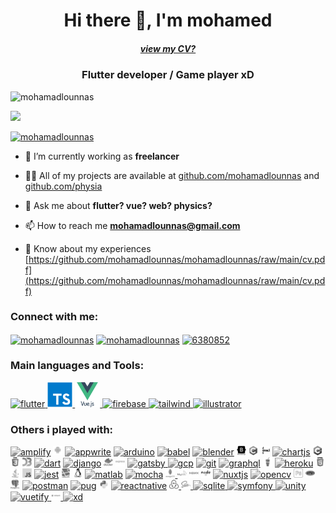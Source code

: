 <h1 align="center">Hi there 👋, I'm mohamed</h1>
<h5 align="center">
  <a href="https://github.com/mohamadlounnas/mohamadlounnas/raw/main/cv.pdf" target="blank">view my CV?</a>
</h5>
<h3 align="center">Flutter developer / Game player xD</h3>

<p align="left"> <img src="https://komarev.com/ghpvc/?username=mohamadlounnas&label=Profile%20views&color=0e75b6&style=flat" alt="mohamadlounnas" /> </p>

<p align="left"> <a href="https://github.com/ryo-ma/github-profile-trophy"><img src="https://github-profile-trophy.vercel.app/?username=mohamadlounnas" /></a> </p>

<p align="left"> <a href="https://twitter.com/mohamadlounnas" target="blank"><img src="https://img.shields.io/twitter/follow/mohamadlounnas?logo=twitter&style=for-the-badge" alt="mohamadlounnas" /></a> </p>

- 🔭 I’m currently working as **freelancer**

- 👨‍💻 All of my projects are available at [github.com/mohamadlounnas](github.com/mohamadlounnas) and [github.com/physia](github.com/physia)

- 💬 Ask me about **flutter? vue? web? physics?**

- 📫 How to reach me **mohamadlounnas@gmail.com**

- 📄 Know about my experiences [https://github.com/mohamadlounnas/mohamadlounnas/raw/main/cv.pdf](https://github.com/mohamadlounnas/mohamadlounnas/raw/main/cv.pdf)

<h3 align="left">Connect with me:</h3>
<p align="left">
<a href="https://twitter.com/mohamadlounnas" target="blank"><img align="center" src="https://raw.githubusercontent.com/rahuldkjain/github-profile-readme-generator/master/src/images/icons/Social/twitter.svg" alt="mohamadlounnas" height="30" width="40" /></a>
<a href="https://linkedin.com/in/mohamadlounnas" target="blank"><img align="center" src="https://raw.githubusercontent.com/rahuldkjain/github-profile-readme-generator/master/src/images/icons/Social/linked-in-alt.svg" alt="mohamadlounnas" height="30" width="40" /></a>
<a href="https://stackoverflow.com/users/6380852" target="blank"><img align="center" src="https://raw.githubusercontent.com/rahuldkjain/github-profile-readme-generator/master/src/images/icons/Social/stack-overflow.svg" alt="6380852" height="30" width="40" /></a>
</p>

<h3 align="left">Main languages and Tools:</h3>
<p align="left" tabindex="-1" dir="auto"><a href="https://flutter.dev" rel="nofollow"> <img src="https://camo.githubusercontent.com/a682e207ce9939518c8617c6340b1bf8b1769b30a9f1b45d27d67fd64af1d0f2/68747470733a2f2f7777772e766563746f726c6f676f2e7a6f6e652f6c6f676f732f666c7574746572696f2f666c7574746572696f2d69636f6e2e737667" alt="flutter" width="40" height="40" data-canonical-src="https://www.vectorlogo.zone/logos/flutterio/flutterio-icon.svg" style="max-width: 100%;"> </a><a href="https://www.typescriptlang.org/" rel="nofollow"> <img src="https://raw.githubusercontent.com/devicons/devicon/master/icons/typescript/typescript-original.svg" alt="typescript" width="40" height="40" style="max-width: 100%;"> </a><a href="https://vuejs.org/" rel="nofollow"> <img src="https://raw.githubusercontent.com/devicons/devicon/master/icons/vuejs/vuejs-original-wordmark.svg" alt="vuejs" width="40" height="40" style="max-width: 100%;"> </a><a href="https://firebase.google.com/" rel="nofollow"> <img src="https://camo.githubusercontent.com/3e5344a2965e786497ceb575ad67d2c64d412bb9683da05791edf424a0e40734/68747470733a2f2f7777772e766563746f726c6f676f2e7a6f6e652f6c6f676f732f66697265626173652f66697265626173652d69636f6e2e737667" alt="firebase" width="40" height="40" data-canonical-src="https://www.vectorlogo.zone/logos/firebase/firebase-icon.svg" style="max-width: 100%;"> </a><a href="https://tailwindcss.com/" rel="nofollow"> <img src="https://camo.githubusercontent.com/0568e2de313626b2bd9b96f326941b012d45e9a4db1a23aa78bd8036207e57f8/68747470733a2f2f7777772e766563746f726c6f676f2e7a6f6e652f6c6f676f732f7461696c77696e646373732f7461696c77696e646373732d69636f6e2e737667" alt="tailwind" width="40" height="40" data-canonical-src="https://www.vectorlogo.zone/logos/tailwindcss/tailwindcss-icon.svg" style="max-width: 100%;"> </a><a href="https://www.adobe.com/in/products/illustrator.html" rel="nofollow"> <img src="https://camo.githubusercontent.com/c871fd4057a513e8b64c7dd87eaa844a994f6569bcca6dbb058906289be588aa/68747470733a2f2f7777772e766563746f726c6f676f2e7a6f6e652f6c6f676f732f61646f62655f696c6c7573747261746f722f61646f62655f696c6c7573747261746f722d69636f6e2e737667" alt="illustrator" width="40" height="40" data-canonical-src="https://www.vectorlogo.zone/logos/adobe_illustrator/adobe_illustrator-icon.svg" style="max-width: 100%;"> </a></p>

<h3 align="left">Others i played with:</h3>
<p align="left" dir="auto" style="filter: grayscale(100);"> <a href="https://aws.amazon.com/amplify/" rel="nofollow"> <img src="https://camo.githubusercontent.com/6311b7eb01ac318fe6f33c3330f315c36cf12e6d03671b9837e2d1a47dac5188/68747470733a2f2f646f63732e616d706c6966792e6177732f6173736574732f6c6f676f2d6461726b2e737667" alt="amplify" width="15" height="15" data-canonical-src="https://docs.amplify.aws/assets/logo-dark.svg" style="max-width: 100%;"></a> <a href="https://developer.android.com" rel="nofollow"> <img src="https://raw.githubusercontent.com/devicons/devicon/master/icons/android/android-original-wordmark.svg" alt="android" width="15" height="15" style="max-width: 100%;"></a> <a href="https://appwrite.io" rel="nofollow"> <img src="https://camo.githubusercontent.com/6bf27558d24b47eafaf49f356697e793b0c17d92272cca972dbce90847219db6/68747470733a2f2f7777772e766563746f726c6f676f2e7a6f6e652f6c6f676f732f6170707772697465696f2f6170707772697465696f2d69636f6e2e737667" alt="appwrite" width="15" height="15" data-canonical-src="https://www.vectorlogo.zone/logos/appwriteio/appwriteio-icon.svg" style="max-width: 100%;"></a> <a href="https://www.arduino.cc/" rel="nofollow"> <img src="https://camo.githubusercontent.com/f291ab881e7b284e6788559ce452a5aecb833d947503dbc3b33033bb7555e2c5/68747470733a2f2f63646e2e776f726c64766563746f726c6f676f2e636f6d2f6c6f676f732f61726475696e6f2d312e737667" alt="arduino" width="15" height="15" data-canonical-src="https://cdn.worldvectorlogo.com/logos/arduino-1.svg" style="max-width: 100%;"></a> <a href="https://babeljs.io/" rel="nofollow"> <img src="https://camo.githubusercontent.com/5055283c799755bdcdaf9afc5d11964e93a38b8439a5a19e8b7296a3536e6cc4/68747470733a2f2f7777772e766563746f726c6f676f2e7a6f6e652f6c6f676f732f626162656c6a732f626162656c6a732d69636f6e2e737667" alt="babel" width="15" height="15" data-canonical-src="https://www.vectorlogo.zone/logos/babeljs/babeljs-icon.svg" style="max-width: 100%;"></a> <a href="https://www.blender.org/" rel="nofollow"> <img src="https://camo.githubusercontent.com/e0487aed7f40cdb906e065533fd877b70266647e6abdd0642b2b2c368eebda18/68747470733a2f2f646f776e6c6f61642e626c656e6465722e6f72672f6272616e64696e672f636f6d6d756e6974792f626c656e6465725f636f6d6d756e6974795f62616467655f77686974652e737667" alt="blender" width="15" height="15" data-canonical-src="https://download.blender.org/branding/community/blender_community_badge_white.svg" style="max-width: 100%;"></a> <a href="https://getbootstrap.com" rel="nofollow"> <img src="https://raw.githubusercontent.com/devicons/devicon/master/icons/bootstrap/bootstrap-plain-wordmark.svg" alt="bootstrap" width="15" height="15" style="max-width: 100%;"></a> <a href="https://www.cprogramming.com/" rel="nofollow"> <img src="https://raw.githubusercontent.com/devicons/devicon/master/icons/c/c-original.svg" alt="c" width="15" height="15" style="max-width: 100%;"></a> <a href="https://canvasjs.com" rel="nofollow"> <img src="https://raw.githubusercontent.com/Hardik0307/Hardik0307/master/assets/canvasjs-charts.svg" alt="canvasjs" width="15" height="15" style="max-width: 100%;"></a> <a href="https://www.chartjs.org" rel="nofollow"> <img src="https://camo.githubusercontent.com/98248b1bf462485aa41895e496c77664244583c89327baffb9dfa5af3a55ca89/68747470733a2f2f7777772e63686172746a732e6f72672f6d656469612f6c6f676f2d7469746c652e737667" alt="chartjs" width="15" height="15" data-canonical-src="https://www.chartjs.org/media/logo-title.svg" style="max-width: 100%;"></a> <a href="https://www.w3schools.com/cpp/" rel="nofollow"> <img src="https://raw.githubusercontent.com/devicons/devicon/master/icons/cplusplus/cplusplus-original.svg" alt="cplusplus" width="15" height="15" style="max-width: 100%;"></a> <a href="https://www.w3schools.com/css/" rel="nofollow"> <img src="https://raw.githubusercontent.com/devicons/devicon/master/icons/css3/css3-original-wordmark.svg" alt="css3" width="15" height="15" style="max-width: 100%;"></a> <a href="https://d3js.org/" rel="nofollow"> <img src="https://raw.githubusercontent.com/devicons/devicon/master/icons/d3js/d3js-original.svg" alt="d3js" width="15" height="15" style="max-width: 100%;"></a> <a href="https://dart.dev" rel="nofollow"> <img src="https://camo.githubusercontent.com/ed1f17e5df73529a8d49749c0150014f940ff01d645e0c77103f11b3aad63b00/68747470733a2f2f7777772e766563746f726c6f676f2e7a6f6e652f6c6f676f732f646172746c616e672f646172746c616e672d69636f6e2e737667" alt="dart" width="15" height="15" data-canonical-src="https://www.vectorlogo.zone/logos/dartlang/dartlang-icon.svg" style="max-width: 100%;"></a> <a href="https://www.djangoproject.com/" rel="nofollow"> <img src="https://camo.githubusercontent.com/c96cb99431280ee1fdce3fe6b5338c5aca7bcaf94331b7426803ac9b426f6cef/68747470733a2f2f63646e2e776f726c64766563746f726c6f676f2e636f6d2f6c6f676f732f646a616e676f2e737667" alt="django" width="15" height="15" data-canonical-src="https://cdn.worldvectorlogo.com/logos/django.svg" style="max-width: 100%;"></a> <a href="https://www.docker.com/" rel="nofollow"> <img src="https://raw.githubusercontent.com/devicons/devicon/master/icons/docker/docker-original-wordmark.svg" alt="docker" width="15" height="15" style="max-width: 100%;"></a> <a href="https://expressjs.com" rel="nofollow"> <img src="https://raw.githubusercontent.com/devicons/devicon/master/icons/express/express-original-wordmark.svg" alt="express" width="15" height="15" style="max-width: 100%;"></a>   <a href="https://www.gatsbyjs.com/" rel="nofollow"> <img src="https://camo.githubusercontent.com/ed5382aff25c9e8b7f90899e19dac93f42ecf678e88cbb709788452d3900f597/68747470733a2f2f7777772e766563746f726c6f676f2e7a6f6e652f6c6f676f732f6761747362796a732f6761747362796a732d69636f6e2e737667" alt="gatsby" width="15" height="15" data-canonical-src="https://www.vectorlogo.zone/logos/gatsbyjs/gatsbyjs-icon.svg" style="max-width: 100%;"> </a> <a href="https://cloud.google.com" rel="nofollow"> <img src="https://camo.githubusercontent.com/c5154bccf972e16333d42688e3e02a424b422a557fdbbac94972dcd2eebfe590/68747470733a2f2f7777772e766563746f726c6f676f2e7a6f6e652f6c6f676f732f676f6f676c655f636c6f75642f676f6f676c655f636c6f75642d69636f6e2e737667" alt="gcp" width="15" height="15" data-canonical-src="https://www.vectorlogo.zone/logos/google_cloud/google_cloud-icon.svg" style="max-width: 100%;"></a> <a href="https://git-scm.com/" rel="nofollow"> <img src="https://camo.githubusercontent.com/fcafa5ebc1f5f789ae7d012a3ecd8fe7bda49516591caf7c37698f764165d880/68747470733a2f2f7777772e766563746f726c6f676f2e7a6f6e652f6c6f676f732f6769742d73636d2f6769742d73636d2d69636f6e2e737667" alt="git" width="15" height="15" data-canonical-src="https://www.vectorlogo.zone/logos/git-scm/git-scm-icon.svg" style="max-width: 100%;"></a> <a href="https://graphql.org" rel="nofollow"> <img src="https://camo.githubusercontent.com/2a573647c2b7a1ade3e2442d351af0e73d9a7ae08dddaa8abd12f18f5ce8fe3a/68747470733a2f2f7777772e766563746f726c6f676f2e7a6f6e652f6c6f676f732f6772617068716c2f6772617068716c2d69636f6e2e737667" alt="graphql" width="15" height="15" data-canonical-src="https://www.vectorlogo.zone/logos/graphql/graphql-icon.svg" style="max-width: 100%;"></a> <a href="https://gulpjs.com" rel="nofollow"> <img src="https://raw.githubusercontent.com/devicons/devicon/master/icons/gulp/gulp-plain.svg" alt="gulp" width="15" height="15" style="max-width: 100%;"></a> <a href="https://heroku.com" rel="nofollow"> <img src="https://camo.githubusercontent.com/a7553749f374bd64a02e5141697c24aeb9955ff99bb6de2ef80f4c1b6eb2ad6f/68747470733a2f2f7777772e766563746f726c6f676f2e7a6f6e652f6c6f676f732f6865726f6b752f6865726f6b752d69636f6e2e737667" alt="heroku" width="15" height="15" data-canonical-src="https://www.vectorlogo.zone/logos/heroku/heroku-icon.svg" style="max-width: 100%;"></a> <a href="https://www.w3.org/html/" rel="nofollow"> <img src="https://raw.githubusercontent.com/devicons/devicon/master/icons/html5/html5-original-wordmark.svg" alt="html5" width="15" height="15" style="max-width: 100%;"></a>  <a href="https://www.java.com" rel="nofollow"> <img src="https://raw.githubusercontent.com/devicons/devicon/master/icons/java/java-original.svg" alt="java" width="15" height="15" style="max-width: 100%;"></a> <a href="https://developer.mozilla.org/en-US/docs/Web/JavaScript" rel="nofollow"> <img src="https://raw.githubusercontent.com/devicons/devicon/master/icons/javascript/javascript-original.svg" alt="javascript" width="15" height="15" style="max-width: 100%;"></a> <a href="https://jestjs.io" rel="nofollow"> <img src="https://camo.githubusercontent.com/87882410b423221c16582e2f23590a723cb841ef3458ccdc7b13ba8d5bcc0354/68747470733a2f2f7777772e766563746f726c6f676f2e7a6f6e652f6c6f676f732f6a6573746a73696f2f6a6573746a73696f2d69636f6e2e737667" alt="jest" width="15" height="15" data-canonical-src="https://www.vectorlogo.zone/logos/jestjsio/jestjsio-icon.svg" style="max-width: 100%;"></a> <a href="https://laravel.com/" rel="nofollow"> <img src="https://raw.githubusercontent.com/devicons/devicon/master/icons/laravel/laravel-plain-wordmark.svg" alt="laravel" width="15" height="15" style="max-width: 100%;"></a> <a href="https://www.linux.org/" rel="nofollow"> <img src="https://raw.githubusercontent.com/devicons/devicon/master/icons/linux/linux-original.svg" alt="linux" width="15" height="15" style="max-width: 100%;"></a> <a href="https://www.mathworks.com/" rel="nofollow"> <img src="https://camo.githubusercontent.com/05dcd14dd5bbb56317db03153ecdbeb6aadbd4be251a10dab702a0158b5ad6a0/68747470733a2f2f75706c6f61642e77696b696d656469612e6f72672f77696b6970656469612f636f6d6d6f6e732f322f32312f4d61746c61625f4c6f676f2e706e67" alt="matlab" width="15" height="15" data-canonical-src="https://upload.wikimedia.org/wikipedia/commons/2/21/Matlab_Logo.png" style="max-width: 100%;"></a> <a href="https://mochajs.org" rel="nofollow"> <img src="https://camo.githubusercontent.com/1da985bb9c759cb27cc6ba6ef9a05f35e27c8c5b33c03de1a4bafede6d6e7b23/68747470733a2f2f7777772e766563746f726c6f676f2e7a6f6e652f6c6f676f732f6d6f6368616a732f6d6f6368616a732d69636f6e2e737667" alt="mocha" width="15" height="15" data-canonical-src="https://www.vectorlogo.zone/logos/mochajs/mochajs-icon.svg" style="max-width: 100%;"></a> <a href="https://www.mongodb.com/" rel="nofollow"> <img src="https://raw.githubusercontent.com/devicons/devicon/master/icons/mongodb/mongodb-original-wordmark.svg" alt="mongodb" width="15" height="15" style="max-width: 100%;"> </a> <a href="https://www.mysql.com/" rel="nofollow"> <img src="https://raw.githubusercontent.com/devicons/devicon/master/icons/mysql/mysql-original-wordmark.svg" alt="mysql" width="15" height="15" style="max-width: 100%;"></a> <a href="https://www.nginx.com" rel="nofollow"> <img src="https://raw.githubusercontent.com/devicons/devicon/master/icons/nginx/nginx-original.svg" alt="nginx" width="15" height="15" style="max-width: 100%;"></a> <a href="https://nodejs.org" rel="nofollow"> <img src="https://raw.githubusercontent.com/devicons/devicon/master/icons/nodejs/nodejs-original-wordmark.svg" alt="nodejs" width="15" height="15" style="max-width: 100%;"></a> <a href="https://nuxtjs.org/" rel="nofollow"> <img src="https://camo.githubusercontent.com/954c58d17bc5f663f20ec8a009149a5455484daf730edd763dfa9f3b94663f46/68747470733a2f2f7777772e766563746f726c6f676f2e7a6f6e652f6c6f676f732f6e7578746a732f6e7578746a732d69636f6e2e737667" alt="nuxtjs" width="15" height="15" data-canonical-src="https://www.vectorlogo.zone/logos/nuxtjs/nuxtjs-icon.svg" style="max-width: 100%;"></a> <a href="https://opencv.org/" rel="nofollow"> <img src="https://camo.githubusercontent.com/2d609418566a429782a470abad1fb6aa1c4f1311a139c0c98fddf16b05bfacc2/68747470733a2f2f7777772e766563746f726c6f676f2e7a6f6e652f6c6f676f732f6f70656e63762f6f70656e63762d69636f6e2e737667" alt="opencv" width="15" height="15" data-canonical-src="https://www.vectorlogo.zone/logos/opencv/opencv-icon.svg" style="max-width: 100%;"></a> <a href="https://www.photoshop.com/en" rel="nofollow"> <img src="https://raw.githubusercontent.com/devicons/devicon/master/icons/photoshop/photoshop-line.svg" alt="photoshop" width="15" height="15" style="max-width: 100%;"></a> <a href="https://www.php.net" rel="nofollow"> <img src="https://raw.githubusercontent.com/devicons/devicon/master/icons/php/php-original.svg" alt="php" width="15" height="15" style="max-width: 100%;"></a> <a href="https://www.postgresql.org" rel="nofollow"> <img src="https://raw.githubusercontent.com/devicons/devicon/master/icons/postgresql/postgresql-original-wordmark.svg" alt="postgresql" width="15" height="15" style="max-width: 100%;"></a> <a href="https://postman.com" rel="nofollow"> <img src="https://camo.githubusercontent.com/a13ca5b988ada41839ebe4f88455e63419a1b56fcb5eda207794cd1649a61d2c/68747470733a2f2f7777772e766563746f726c6f676f2e7a6f6e652f6c6f676f732f676574706f73746d616e2f676574706f73746d616e2d69636f6e2e737667" alt="postman" width="15" height="15" data-canonical-src="https://www.vectorlogo.zone/logos/getpostman/getpostman-icon.svg" style="max-width: 100%;"></a> <a href="https://pugjs.org" rel="nofollow"> <img src="https://camo.githubusercontent.com/358838f04e87b5b6d1b1ee17aa1c7b1b79b45e11b7d5a94cf0608e170876c22e/68747470733a2f2f63646e2e776f726c64766563746f726c6f676f2e636f6d2f6c6f676f732f7075672e737667" alt="pug" width="15" height="15" data-canonical-src="https://cdn.worldvectorlogo.com/logos/pug.svg" style="max-width: 100%;"></a> <a href="https://www.python.org" rel="nofollow"> <img src="https://raw.githubusercontent.com/devicons/devicon/master/icons/python/python-original.svg" alt="python" width="15" height="15" style="max-width: 100%;"></a> <a href="https://reactnative.dev/" rel="nofollow"> <img src="https://camo.githubusercontent.com/d764e0d1b0bb6fc6e65157b3c98b9e203a13a17390309fad633406c3324dbfb2/68747470733a2f2f72656163746e61746976652e6465762f696d672f6865616465725f6c6f676f2e737667" alt="reactnative" width="15" height="15" data-canonical-src="https://reactnative.dev/img/header_logo.svg" style="max-width: 100%;"></a> <a href="https://redux.js.org" rel="nofollow"> <img src="https://raw.githubusercontent.com/devicons/devicon/master/icons/redux/redux-original.svg" alt="redux" width="15" height="15" style="max-width: 100%;"> </a> <a href="https://sass-lang.com" rel="nofollow"> <img src="https://raw.githubusercontent.com/devicons/devicon/master/icons/sass/sass-original.svg" alt="sass" width="15" height="15" style="max-width: 100%;"> </a> <a href="https://www.sqlite.org/" rel="nofollow"> <img src="https://camo.githubusercontent.com/dfc13c38294c1ea3bc5354196797b1619fbf5f3abb65d6b5838643cfc3898caf/68747470733a2f2f7777772e766563746f726c6f676f2e7a6f6e652f6c6f676f732f73716c6974652f73716c6974652d69636f6e2e737667" alt="sqlite" width="15" height="15" data-canonical-src="https://www.vectorlogo.zone/logos/sqlite/sqlite-icon.svg" style="max-width: 100%;"> </a> <a href="https://symfony.com" rel="nofollow"> <img src="https://camo.githubusercontent.com/05b2dab587289451095b3aab4c9637e18e76ffa2b4f872a7b9c55c95f932cb67/68747470733a2f2f73796d666f6e792e636f6d2f6c6f676f732f73796d666f6e795f626c61636b5f30332e737667" alt="symfony" width="15" height="15" data-canonical-src="https://symfony.com/logos/symfony_black_03.svg" style="max-width: 100%;"> </a>   <a href="https://unity.com/" rel="nofollow"> <img src="https://camo.githubusercontent.com/5f675d7f25e0b706790a667aea70e6ca54c8ddb55fdbed851ab95884e51c7c9f/68747470733a2f2f7777772e766563746f726c6f676f2e7a6f6e652f6c6f676f732f756e69747933642f756e69747933642d69636f6e2e737667" alt="unity" width="15" height="15" data-canonical-src="https://www.vectorlogo.zone/logos/unity3d/unity3d-icon.svg" style="max-width: 100%;"> </a>   <a href="https://vuetifyjs.com/en/" rel="nofollow"> <img src="https://camo.githubusercontent.com/4f547b5ce259ce8503665ce964bb8a20fddab463cf96ee9714a4545c3f8e18e8/68747470733a2f2f626573746f666a732e6f72672f6c6f676f732f767565746966792e737667" alt="vuetify" width="15" height="15" data-canonical-src="https://bestofjs.org/logos/vuetify.svg" style="max-width: 100%;"> </a> <a href="https://webpack.js.org" rel="nofollow"> <img src="https://raw.githubusercontent.com/devicons/devicon/d00d0969292a6569d45b06d3f350f463a0107b0d/icons/webpack/webpack-original-wordmark.svg" alt="webpack" width="15" height="15" style="max-width: 100%;"> </a> <a href="https://www.adobe.com/products/xd.html" rel="nofollow"> <img src="https://camo.githubusercontent.com/8ec0d2e520ec5825e86aca22ba566aba62b8f0fa862c5d8069f5616510aae068/68747470733a2f2f63646e2e776f726c64766563746f726c6f676f2e636f6d2f6c6f676f732f61646f62652d78642e737667" alt="xd" width="15" height="15" data-canonical-src="https://cdn.worldvectorlogo.com/logos/adobe-xd.svg" style="max-width: 100%;"> </a> </p>

<!--h3 align="left">Support:</h3>

<p><a href="https://www.buymeacoffee.com/mohamadlounnas"> <img align="left" src="https://cdn.buymeacoffee.com/buttons/v2/default-yellow.png" height="50" width="210" alt="mohamadlounnas" /></a><a href="https://ko-fi.com/mohamadlounnas"> <img align="left" src="https://cdn.ko-fi.com/cdn/kofi3.png?v=3" height="50" width="210" alt="mohamadlounnas" /></a></p><br><br>
<div align="center">
<br>
<img align="center" src="https://github-readme-stats.vercel.app/api/top-langs?username=mohamadlounnas&show_icons=true&locale=en&layout=compact" alt="mohamadlounnas" />
<br><img align="center" src="https://github-readme-stats.vercel.app/api?username=mohamadlounnas&show_icons=true&locale=en" alt="mohamadlounnas" />
<br><img align="center" src="https://github-readme-streak-stats.herokuapp.com/?user=mohamadlounnas&" alt="mohamadlounnas" />
<br>
</div-->

